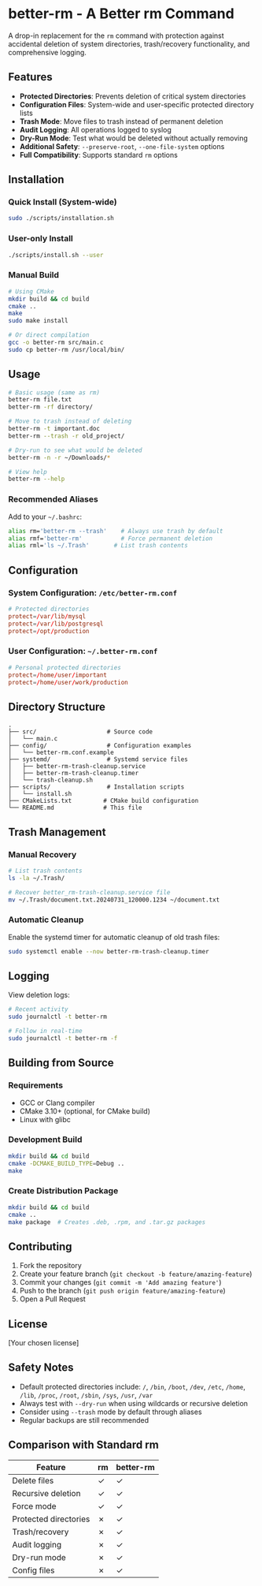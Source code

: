 # better-rm - A Better rm Command

A drop-in replacement for the `rm` command with protection against accidental deletion of system directories, trash/recovery functionality, and comprehensive logging.

## Features

- **Protected Directories**: Prevents deletion of critical system directories
- **Configuration Files**: System-wide and user-specific protected directory lists
- **Trash Mode**: Move files to trash instead of permanent deletion
- **Audit Logging**: All operations logged to syslog
- **Dry-Run Mode**: Test what would be deleted without actually removing
- **Additional Safety**: `--preserve-root`, `--one-file-system` options
- **Full Compatibility**: Supports standard `rm` options

## Installation

### Quick Install (System-wide)
```bash
sudo ./scripts/installation.sh
```

### User-only Install
```bash
./scripts/install.sh --user
```

### Manual Build
```bash
# Using CMake
mkdir build && cd build
cmake ..
make
sudo make install

# Or direct compilation
gcc -o better-rm src/main.c
sudo cp better-rm /usr/local/bin/
```

## Usage

```bash
# Basic usage (same as rm)
better-rm file.txt
better-rm -rf directory/

# Move to trash instead of deleting
better-rm -t important.doc
better-rm --trash -r old_project/

# Dry-run to see what would be deleted
better-rm -n -r ~/Downloads/*

# View help
better-rm --help
```

### Recommended Aliases

Add to your `~/.bashrc`:
```bash
alias rm='better-rm --trash'    # Always use trash by default
alias rmf='better-rm'           # Force permanent deletion
alias rml='ls ~/.Trash'       # List trash contents
```

## Configuration

### System Configuration: `/etc/better-rm.conf`
```conf
# Protected directories
protect=/var/lib/mysql
protect=/var/lib/postgresql
protect=/opt/production
```

### User Configuration: `~/.better-rm.conf`
```conf
# Personal protected directories
protect=/home/user/important
protect=/home/user/work/production
```

## Directory Structure

```
.
├── src/                    # Source code
│   └── main.c
├── config/                 # Configuration examples
│   └── better-rm.conf.example
├── systemd/                # Systemd service files
│   ├── better-rm-trash-cleanup.service
│   ├── better-rm-trash-cleanup.timer
│   └── trash-cleanup.sh
├── scripts/                # Installation scripts
│   └── install.sh
├── CMakeLists.txt         # CMake build configuration
└── README.md              # This file
```

## Trash Management

### Manual Recovery
```bash
# List trash contents
ls -la ~/.Trash/

# Recover better_rm-trash-cleanup.service file
mv ~/.Trash/document.txt.20240731_120000.1234 ~/document.txt
```

### Automatic Cleanup
Enable the systemd timer for automatic cleanup of old trash files:
```bash
sudo systemctl enable --now better-rm-trash-cleanup.timer
```

## Logging

View deletion logs:
```bash
# Recent activity
sudo journalctl -t better-rm

# Follow in real-time
sudo journalctl -t better-rm -f
```

## Building from Source

### Requirements
- GCC or Clang compiler
- CMake 3.10+ (optional, for CMake build)
- Linux with glibc

### Development Build
```bash
mkdir build && cd build
cmake -DCMAKE_BUILD_TYPE=Debug ..
make
```

### Create Distribution Package
```bash
mkdir build && cd build
cmake ..
make package  # Creates .deb, .rpm, and .tar.gz packages
```

## Contributing

1. Fork the repository
2. Create your feature branch (`git checkout -b feature/amazing-feature`)
3. Commit your changes (`git commit -m 'Add amazing feature'`)
4. Push to the branch (`git push origin feature/amazing-feature`)
5. Open a Pull Request

## License

[Your chosen license]

## Safety Notes

- Default protected directories include: `/`, `/bin`, `/boot`, `/dev`, `/etc`, `/home`, `/lib`, `/proc`, `/root`, `/sbin`, `/sys`, `/usr`, `/var`
- Always test with `--dry-run` when using wildcards or recursive deletion
- Consider using `--trash` mode by default through aliases
- Regular backups are still recommended

## Comparison with Standard rm

| Feature | rm | better-rm |
|---------|----|----|
| Delete files | ✓ | ✓ |
| Recursive deletion | ✓ | ✓ |
| Force mode | ✓ | ✓ |
| Protected directories | ✗ | ✓ |
| Trash/recovery | ✗ | ✓ |
| Audit logging | ✗ | ✓ |
| Dry-run mode | ✗ | ✓ |
| Config files | ✗ | ✓ |
